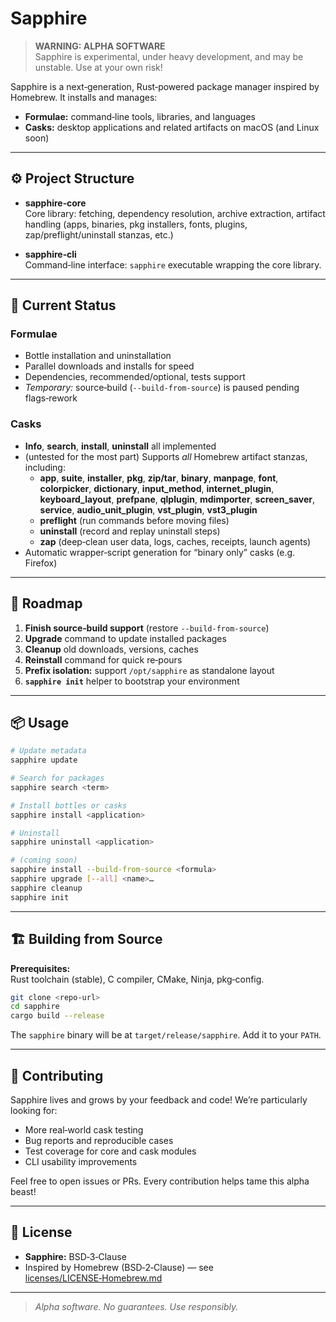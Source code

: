 # Sapphire

> **WARNING: ALPHA SOFTWARE**  
> Sapphire is experimental, under heavy development, and may be unstable. Use at your own risk!

Sapphire is a next‑generation, Rust‑powered package manager inspired by Homebrew. It installs and manages:

- **Formulae:** command‑line tools, libraries, and languages  
- **Casks:** desktop applications and related artifacts on macOS (and Linux soon)

---

## ⚙️ Project Structure

- **sapphire‑core**  
  Core library: fetching, dependency resolution, archive extraction, artifact handling (apps, binaries, pkg installers, fonts, plugins, zap/preflight/uninstall stanzas, etc.)

- **sapphire‑cli**  
  Command‑line interface: `sapphire` executable wrapping the core library.

---

## 🚧 Current Status

### Formulae

- Bottle installation and uninstallation  
- Parallel downloads and installs for speed  
- Dependencies, recommended/optional, tests support  
- _Temporary:_ source‑build (`--build-from-source`) is paused pending flags‑rework

### Casks

- **Info**, **search**, **install**, **uninstall** all implemented  
- (untested for the most part) Supports _all_ Homebrew artifact stanzas, including:
  - **app**, **suite**, **installer**, **pkg**, **zip/tar**, **binary**, **manpage**, **font**, **colorpicker**, **dictionary**, **input_method**, **internet_plugin**, **keyboard_layout**, **prefpane**, **qlplugin**, **mdimporter**, **screen_saver**, **service**, **audio_unit_plugin**, **vst_plugin**, **vst3_plugin**  
  - **preflight** (run commands before moving files)  
  - **uninstall** (record and replay uninstall steps)  
  - **zap** (deep‑clean user data, logs, caches, receipts, launch agents)  
- Automatic wrapper‑script generation for “binary only” casks (e.g. Firefox)

---

## 🚀 Roadmap

1. **Finish source‑build support** (restore `--build-from-source`)  
2. **Upgrade** command to update installed packages  
3. **Cleanup** old downloads, versions, caches  
4. **Reinstall** command for quick re‑pours  
5. **Prefix isolation:** support `/opt/sapphire` as standalone layout  
6. **`sapphire init`** helper to bootstrap your environment  

---

## 📦 Usage

```sh
# Update metadata
sapphire update

# Search for packages
sapphire search <term>

# Install bottles or casks
sapphire install <application>

# Uninstall
sapphire uninstall <application>

# (coming soon)
sapphire install --build-from-source <formula>
sapphire upgrade [--all] <name>…
sapphire cleanup
sapphire init
```

---

## 🏗️ Building from Source

**Prerequisites:**  
Rust toolchain (stable), C compiler, CMake, Ninja, pkg‑config.

```sh
git clone <repo-url>
cd sapphire
cargo build --release
```

The `sapphire` binary will be at `target/release/sapphire`. Add it to your `PATH`.

---

## 🤝 Contributing

Sapphire lives and grows by your feedback and code! We’re particularly looking for:

- More real‑world cask testing  
- Bug reports and reproducible cases  
- Test coverage for core and cask modules  
- CLI usability improvements

Feel free to open issues or PRs. Every contribution helps tame this alpha beast!

---

## 📄 License

- **Sapphire:** BSD‑3‑Clause  
- Inspired by Homebrew (BSD‑2‑Clause) — see [licenses/LICENSE‑Homebrew.md](licenses/LICENSE‑Homebrew.md)

---

> _Alpha software. No guarantees. Use responsibly._